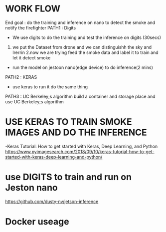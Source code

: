 # WORK FLOW
End goal : do the training and inference  on nano to detect the smoke and notify the firefighter
PATH1 : Digits 

- We use digits to do the training and test the inference on digits (30secs)
1. we put the Dataset from drone and we can distinguishh the sky and lrerrin
2.now we are trying feed the smoke data and label it to train and let it detect smoke

- run the model on jestoon nano(edge device) to do inference(2 mins)


PATH2 : KERAS
- use keras to run it do the same thing

PATH3 : UC Berkeley;s algorithm 
build a container and storage place and use UC Berkeley;s algorithm 




# USE KERAS TO TRAIN SMOKE IMAGES AND DO THE INFERENCE
-Keras Tutorial: How to get started with Keras, Deep Learning, and Python
https://www.pyimagesearch.com/2018/09/10/keras-tutorial-how-to-get-started-with-keras-deep-learning-and-python/


# use DIGITS to train and run on Jeston nano
https://github.com/dusty-nv/jetson-inference







# Docker useage







